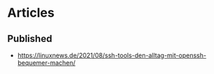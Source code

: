 # Articles

## Published

- https://linuxnews.de/2021/08/ssh-tools-den-alltag-mit-openssh-bequemer-machen/
